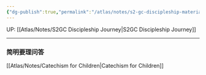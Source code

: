 ```yaml
---
{"dg-publish":true,"permalink":"/atlas/notes/s2-gc-discipleship-materials-for-children/"}
---
```


UP: [[Atlas/Notes/S2GC Discipleship Journey\|S2GC Discipleship Journey]]

---

### 简明要理问答
[[Atlas/Notes/Catechism for Children\|Catechism for Children]]